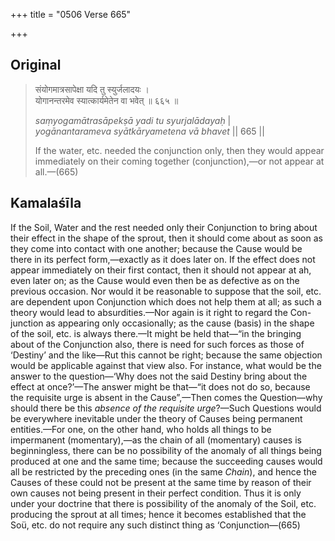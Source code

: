+++
title = "0506 Verse 665"

+++
## Original 
>
> संयोगमात्रसापेक्षा यदि तु स्युर्जलादयः ।  
> योगानन्तरमेव स्यात्कार्यमेतेन वा भवेत् ॥ ६६५ ॥ 
>
> *saṃyogamātrasāpekṣā yadi tu syurjalādayaḥ* \|  
> *yogānantarameva syātkāryametena vā bhavet* \|\| 665 \|\| 
>
> If the water, etc. needed the conjunction only, then they would appear immediately on their coming together (conjunction),—or not appear at all.—(665)



## Kamalaśīla

If the Soil, Water and the rest needed only their Conjunction to bring about their effect in the shape of the sprout, then it should come about as soon as they come into contact with one another; because the Cause would be there in its perfect form,—exactly as it does later on. If the effect does not appear immediately on their first contact, then it should not appear at ah, even later on; as the Cause would even then be as defective as on the previous occasion. Nor would it be reasonable to suppose that the soil, etc. are dependent upon Conjunction which does not help them at all; as such a theory would lead to absurdities.—Nor again is it right to regard the Con-junction as appearing only occasionally; as the cause (basis) in the shape of the soil, etc. is always there.—It might be held that—“in the bringing about of the Conjunction also, there is need for such forces as those of ‘Destiny’ and the like—Rut this cannot be right; because the same objection would be applicable against that view also. For instance, what would be the answer to the question—‘Why does not the said Destiny bring about the effect at once?’—The answer might be that—“it does not do so, because the requisite urge is absent in the Cause”,—Then comes the Question—why should there be this *absence of the requisite urge*?—Such Questions would be everywhere inevitable under the theory of Causes being permanent entities.—For one, on the other hand, who holds all things to be impermanent (momentary),—as the chain of all (momentary) causes is beginningless, there can be no possibility of the anomaly of all things being produced at one and the same time; because the succeeding causes would all be restricted by the preceding ones (in the same *Chain*), and hence the Causes of these could not be present at the same time by reason of their own causes not being present in their perfect condition. Thus it is only under your doctrine that there is possibility of the anomaly of the Soil, etc. producing the sprout at all times; hence it becomes established that the Soü, etc. do not require any such distinct thing as ‘Conjunction—(665)


